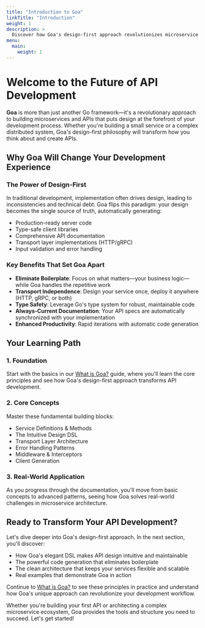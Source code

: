 ```yaml
---
title: "Introduction to Goa"
linkTitle: "Introduction"
weight: 1
description: >
  Discover how Goa's design-first approach revolutionizes microservice development in Go
menu:
  main:
    weight: 1
---
```


# Welcome to the Future of API Development

**Goa** is more than just another Go framework—it's a revolutionary approach to building microservices and APIs that puts design at the forefront of your development process. Whether you're building a small service or a complex distributed system, Goa's design-first philosophy will transform how you think about and create APIs.

## Why Goa Will Change Your Development Experience

### The Power of Design-First
In traditional development, implementation often drives design, leading to inconsistencies and technical debt. Goa flips this paradigm: your design becomes the single source of truth, automatically generating:

* Production-ready server code
* Type-safe client libraries
* Comprehensive API documentation
* Transport layer implementations (HTTP/gRPC)
* Input validation and error handling

### Key Benefits That Set Goa Apart

* **Eliminate Boilerplate**: Focus on what matters—your business logic—while Goa handles the repetitive work
* **Transport Independence**: Design your service once, deploy it anywhere (HTTP, gRPC, or both)
* **Type Safety**: Leverage Go's type system for robust, maintainable code
* **Always-Current Documentation**: Your API specs are automatically synchronized with your implementation
* **Enhanced Productivity**: Rapid iterations with automatic code generation

## Your Learning Path

### 1. Foundation
Start with the basics in our [What is Goa?](./1-what-is-goa/) guide, where you'll learn the core principles and see how Goa's design-first approach transforms API development.

### 2. Core Concepts
Master these fundamental building blocks:

* Service Definitions & Methods
* The Intuitive Design DSL
* Transport Layer Architecture
* Error Handling Patterns
* Middleware & Interceptors
* Client Generation

### 3. Real-World Application
As you progress through the documentation, you'll move from basic concepts to advanced patterns, seeing how Goa solves real-world challenges in microservice architecture.

## Ready to Transform Your API Development?

Let's dive deeper into Goa's design-first approach. In the next section, you'll discover:
- How Goa's elegant DSL makes API design intuitive and maintainable
- The powerful code generation that eliminates boilerplate
- The clean architecture that keeps your services flexible and scalable
- Real examples that demonstrate Goa in action

Continue to [What is Goa?](./1-what-is-goa/) to see these principles in practice and understand how Goa's unique approach can revolutionize your development workflow.

Whether you're building your first API or architecting a complex microservice ecosystem, Goa provides the tools and structure you need to succeed. Let's get started!


